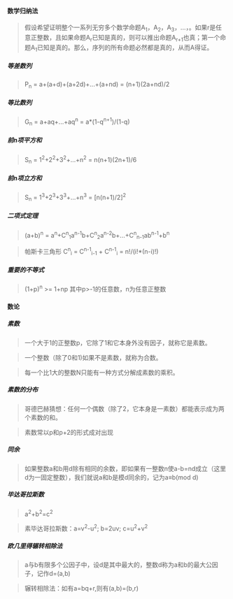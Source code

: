 #### 数学归纳法
> 假设希望证明整个一系列无穷多个数学命题A<sub>1</sub>，A<sub>2</sub>，A<sub>3</sub>，...，。如果r是任意正整数，且如果命题A<sub>r</sub>已知是真的，则可以推出命题A<sub>r+1</sub>也真；第一个命题A<sub>1</sub>已知是真的。那么，序列的所有命题必然都是真的，从而A得证。

##### 等差数列
> P<sub>n</sub> = a+(a+d)+(a+2d)+...+(a+nd) = (n+1)(2a+nd)/2

##### 等比数列
> G<sub>n</sub> = a+aq+...+aq<sup>n</sup> = a*(1-q<sup>n+1</sup>)/(1-q)

##### 前n项平方和
> S<sub>n</sub> = 1<sup>2</sup>+2<sup>2</sup>+3<sup>2</sup>+...+n<sup>2</sup> = n(n+1)(2n+1)/6

##### 前n项立方和
> S<sub>n</sub> = 1<sup>3</sup>+2<sup>3</sup>+3<sup>3</sup>+...+n<sup>3</sup> = [n(n+1)/2]<sup>2</sup>

##### 二项式定理
> (a+b)<sup>n</sup> = a<sup>n</sup>+C<sup>n</sup><sub>1</sub>a<sup>n-1</sup>b+C<sup>n</sup><sub>2</sub>a<sup>n-2</sup>b+...+C<sup>n</sup><sub>n-1</sub>ab<sup>n-1</sup>+b<sup>n</sup>

> 帕斯卡三角形 C<sup>n</sup><sub>i</sub> = C<sup>n-1</sup><sub>i-1</sub> + C<sup>n-1</sup><sub>i</sub> = n!/(i!*(n-i)!)

##### 重要的不等式
> (1+p)<sup>n</sup> >= 1+np 其中p>-1的任意数，n为任意正整数

#### 数论
##### 素数
> 一个大于1的正整数p，它除了1和它本身外没有因子，就称它是素数。

> 一个整数（除了0和1)如果不是素数，就称为合数。

> 每一个比1大的整数N只能有一种方式分解成素数的乘积。

##### 素数的分布
> 哥德巴赫猜想：任何一个偶数（除了2，它本身是一素数）都能表示成为两个素数的和。

> 素数常以p和p+2的形式成对出现

##### 同余
> 如果整数a和b用d除有相同的余数，即如果有一整数n使a-b=nd成立（这里d为一固定整数），我们就说a和b是模d同余的，记为a≡b(mod d)

##### 毕达哥拉斯数
> a<sup>2</sup>+b<sup>2</sup>=c<sup>2</sup> 

> 素毕达哥拉斯数：a=v<sup>2</sup>-u<sup>2</sup>; b=2uv; c=u<sup>2</sup>+v<sup>2</sup>

##### 欧几里得辗转相除法
> a与b有限多个公因子中，设d是其中最大的，整数d称为a和b的最大公因子，记作d=(a,b)

> 辗转相除法：如有a=bq+r,则有(a,b)=(b,r) 
